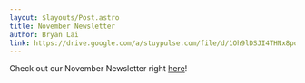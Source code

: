 ```yaml
---
layout: $layouts/Post.astro
title: November Newsletter
author: Bryan Lai
link: https://drive.google.com/a/stuypulse.com/file/d/1Oh9lDSJI4THNx8poKEuuucSPnozhJWYK/view?usp=sharing
---
```

Check out our November Newsletter right [here](https://drive.google.com/a/stuypulse.com/file/d/1Oh9lDSJI4THNx8poKEuuucSPnozhJWYK/view?usp=sharing)!
